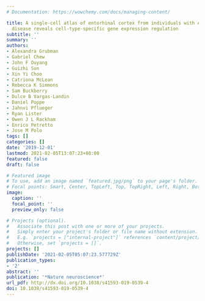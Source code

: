 ```yaml
---
# Documentation: https://wowchemy.com/docs/managing-content/

title: A single-cell atlas of entorhinal cortex from individuals with Alzheimer's
  disease reveals cell-type-specific gene expression regulation
subtitle: ''
summary: ''
authors:
- Alexandra Grubman
- Gabriel Chew
- John F Ouyang
- Guizhi Sun
- Xin Yi Choo
- Catriona McLean
- Rebecca K Simmons
- Sam Buckberry
- Dulce B Vargas-Landin
- Daniel Poppe
- Jahnvi Pflueger
- Ryan Lister
- Owen J L Rackham
- Enrico Petretto
- Jose M Polo
tags: []
categories: []
date: '2019-12-01'
lastmod: 2021-02-05T13:07:23+08:00
featured: false
draft: false

# Featured image
# To use, add an image named `featured.jpg/png` to your page's folder.
# Focal points: Smart, Center, TopLeft, Top, TopRight, Left, Right, BottomLeft, Bottom, BottomRight.
image:
  caption: ''
  focal_point: ''
  preview_only: false

# Projects (optional).
#   Associate this post with one or more of your projects.
#   Simply enter your project's folder or file name without extension.
#   E.g. `projects = ["internal-project"]` references `content/project/deep-learning/index.md`.
#   Otherwise, set `projects = []`.
projects: []
publishDate: '2021-02-05T05:07:23.577729Z'
publication_types:
- '2'
abstract: ''
publication: '*Nature neuroscience*'
url_pdf: http://dx.doi.org/10.1038/s41593-019-0539-4
doi: 10.1038/s41593-019-0539-4
---
```

